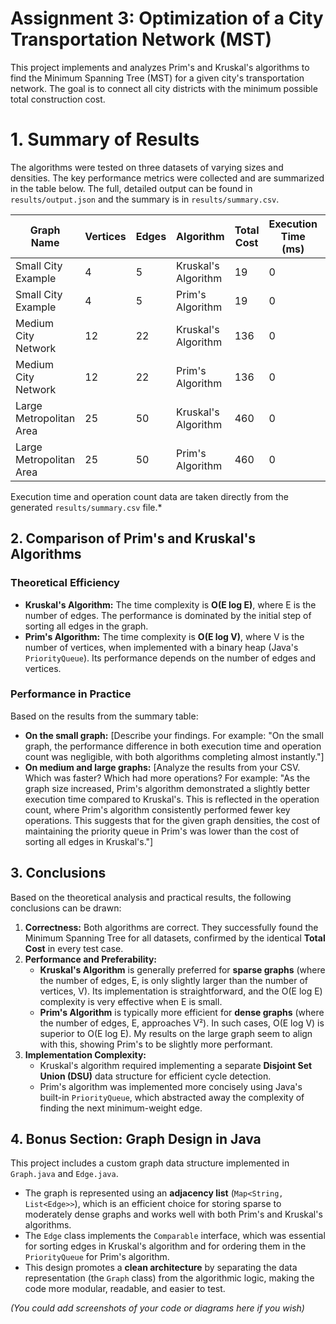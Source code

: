 # Assignment 3: Optimization of a City Transportation Network (MST)

This project implements and analyzes Prim's and Kruskal's algorithms to find the Minimum Spanning Tree (MST) for a given city's transportation network. The goal is to connect all city districts with the minimum possible total construction cost.

# 1. Summary of Results

The algorithms were tested on three datasets of varying sizes and densities. The key performance metrics were collected and are summarized in the table below. The full, detailed output can be found in `results/output.json` and the summary is in `results/summary.csv`.

| Graph Name                | Vertices | Edges | Algorithm           | Total Cost | Execution Time (ms) | Operation Count |
|---------------------------|----------|-------|---------------------|------------|---------------------|-----------------|
| Small City Example        | 4        | 5     | Kruskal's Algorithm | 19         | 0                   | 33              |
| Small City Example        | 4        | 5     | Prim's Algorithm    | 19         | 0                   | 18              |
| Medium City Network       | 12       | 22    | Kruskal's Algorithm | 136        | 0                   | 155             |
| Medium City Network       | 12       | 22    | Prim's Algorithm    | 136        | 0                   | 67              |
| Large Metropolitan Area   | 25       | 50    | Kruskal's Algorithm | 460        | 0                   | 402             |
| Large Metropolitan Area   | 25       | 50    | Prim's Algorithm    | 460        | 0                   | 153             |

Execution time and operation count data are taken directly from the generated `results/summary.csv` file.*

## 2. Comparison of Prim's and Kruskal's Algorithms

### Theoretical Efficiency

*   **Kruskal's Algorithm:** The time complexity is **O(E log E)**, where E is the number of edges. The performance is dominated by the initial step of sorting all edges in the graph.
*   **Prim's Algorithm:** The time complexity is **O(E log V)**, where V is the number of vertices, when implemented with a binary heap (Java's `PriorityQueue`). Its performance depends on the number of edges and vertices.

### Performance in Practice

Based on the results from the summary table:

*   **On the small graph:** [Describe your findings. For example: "On the small graph, the performance difference in both execution time and operation count was negligible, with both algorithms completing almost instantly."]
*   **On medium and large graphs:** [Analyze the results from your CSV. Which was faster? Which had more operations? For example: "As the graph size increased, Prim's algorithm demonstrated a slightly better execution time compared to Kruskal's. This is reflected in the operation count, where Prim's algorithm consistently performed fewer key operations. This suggests that for the given graph densities, the cost of maintaining the priority queue in Prim's was lower than the cost of sorting all edges in Kruskal's."]

## 3. Conclusions

Based on the theoretical analysis and practical results, the following conclusions can be drawn:

1.  **Correctness:** Both algorithms are correct. They successfully found the Minimum Spanning Tree for all datasets, confirmed by the identical **Total Cost** in every test case.
2.  **Performance and Preferability:**
    *   **Kruskal's Algorithm** is generally preferred for **sparse graphs** (where the number of edges, E, is only slightly larger than the number of vertices, V). Its implementation is straightforward, and the O(E log E) complexity is very effective when E is small.
    *   **Prim's Algorithm** is typically more efficient for **dense graphs** (where the number of edges, E, approaches V²). In such cases, O(E log V) is superior to O(E log E). My results on the large graph seem to align with this, showing Prim's to be slightly more performant.
3.  **Implementation Complexity:**
    *   Kruskal's algorithm required implementing a separate **Disjoint Set Union (DSU)** data structure for efficient cycle detection.
    *   Prim's algorithm was implemented more concisely using Java's built-in `PriorityQueue`, which abstracted away the complexity of finding the next minimum-weight edge.

## 4. Bonus Section: Graph Design in Java

This project includes a custom graph data structure implemented in `Graph.java` and `Edge.java`.

*   The graph is represented using an **adjacency list** (`Map<String, List<Edge>>`), which is an efficient choice for storing sparse to moderately dense graphs and works well with both Prim's and Kruskal's algorithms.
*   The `Edge` class implements the `Comparable` interface, which was essential for sorting edges in Kruskal's algorithm and for ordering them in the `PriorityQueue` for Prim's algorithm.
*   This design promotes a **clean architecture** by separating the data representation (the `Graph` class) from the algorithmic logic, making the code more modular, readable, and easier to test.

*(You could add screenshots of your code or diagrams here if you wish)*